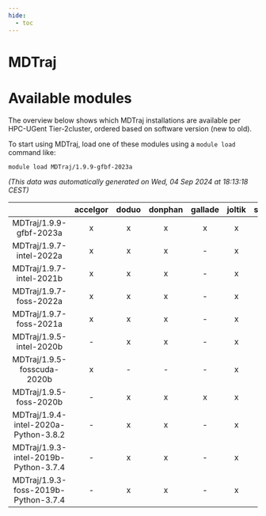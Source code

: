 ```yaml
---
hide:
  - toc
---
```


MDTraj
======

# Available modules


The overview below shows which MDTraj installations are available per HPC-UGent Tier-2cluster, ordered based on software version (new to old).

To start using MDTraj, load one of these modules using a `module load` command like:

```shell
module load MDTraj/1.9.9-gfbf-2023a
```

*(This data was automatically generated on Wed, 04 Sep 2024 at 18:13:18 CEST)*  

| |accelgor|doduo|donphan|gallade|joltik|shinx|skitty|
| :---: | :---: | :---: | :---: | :---: | :---: | :---: | :---: |
|MDTraj/1.9.9-gfbf-2023a|x|x|x|x|x|x|x|
|MDTraj/1.9.7-intel-2022a|x|x|x|-|x|-|x|
|MDTraj/1.9.7-intel-2021b|x|x|x|-|x|-|x|
|MDTraj/1.9.7-foss-2022a|x|x|x|-|x|-|x|
|MDTraj/1.9.7-foss-2021a|x|x|x|-|x|-|x|
|MDTraj/1.9.5-intel-2020b|-|x|x|-|x|-|x|
|MDTraj/1.9.5-fosscuda-2020b|x|-|-|-|x|-|-|
|MDTraj/1.9.5-foss-2020b|-|x|x|x|x|-|x|
|MDTraj/1.9.4-intel-2020a-Python-3.8.2|-|x|x|-|x|-|x|
|MDTraj/1.9.3-intel-2019b-Python-3.7.4|-|x|x|-|x|-|x|
|MDTraj/1.9.3-foss-2019b-Python-3.7.4|-|x|x|-|x|-|x|
